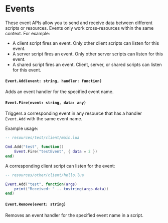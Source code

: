 # Events

These event APIs allow you to send and receive data between different scripts or resources. Events only work cross-resources within the same context. For example:
 - A client script fires an event. Only other client scripts can listen for this event.
 - A server script fires an event. Only other server scripts can listen for this event.
 - A shared script fires an event. Client, server, or shared scripts can listen for this event.

#### `Event.Add(event: string, handler: function)`

Adds an event handler for the specified event name.

#### `Event.Fire(event: string, data: any)`

Triggers a corresponding event in any resource that has a handler `Event.Add` with the same event name.

Example usage:

```lua
-- resources/test/client/main.lua

Cmd.Add("test", function()
    Event.Fire("testEvent", { data = 2 })
end)
```

A corresponding client script can listen for the event:
```lua
-- resources/other/client/hello.lua

Event.Add("test", function(args)
    print("Received: " .. tostring(args.data))
end)
```

#### `Event.Remove(event: string)`

Removes an event handler for the specified event name in a script.
